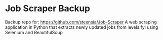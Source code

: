# Job Scraper Backup
 Backup repo for: https://github.com/steensia/Job-Scraper 
 A web scraping application in Python that extracts newly updated jobs from levels.fyi using Selenium and BeautifulSoup
